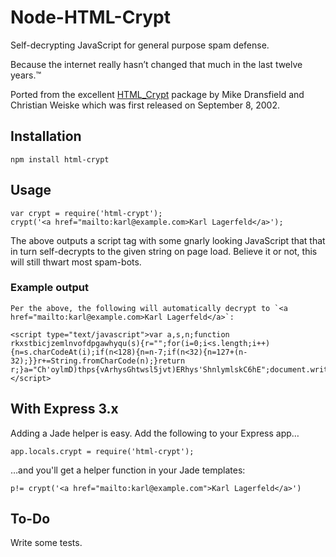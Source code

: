 # Node-HTML-Crypt

Self-decrypting JavaScript for general purpose spam defense.

Because the internet really hasn’t changed that much in the last twelve years.™

Ported from the excellent [HTML_Crypt][1] package by Mike Dransfield and
Christian Weiske which was first released on September 8, 2002.

[1]: http://pear.php.net/package/HTML_Crypt/

## Installation

    npm install html-crypt

## Usage

    var crypt = require('html-crypt');
    crypt('<a href="mailto:karl@example.com>Karl Lagerfeld</a>');

The above outputs a script tag with some gnarly looking JavaScript that
that in turn self-decrypts to the given string on page load. Believe it or not,
this will still thwart most spam-bots.

### Example output

    Per the above, the following will automatically decrypt to `<a href="mailto:karl@example.com>Karl Lagerfeld</a>`:

    <script type="text/javascript">var a,s,n;function rkxstbicjzemlnvofdpgawhyqu(s){r="";for(i=0;i<s.length;i++){n=s.charCodeAt(i);if(n<128){n=n-7;if(n<32){n=127+(n-32);}}r+=String.fromCharCode(n);}return r;}a="Ch'oylmD)thps{vArhysGhtwsl5jvt)ERhys'ShnlymlskC6hE";document.write(rkxstbicjzemlnvofdpgawhyqu(a));</script>

## With Express 3.x

Adding a Jade helper is easy. Add the following to your Express app…

    app.locals.crypt = require('html-crypt');

…and you'll get a helper function in your Jade templates:

    p!= crypt('<a href="mailto:karl@example.com">Karl Lagerfeld</a>')

## To-Do

Write some tests.
